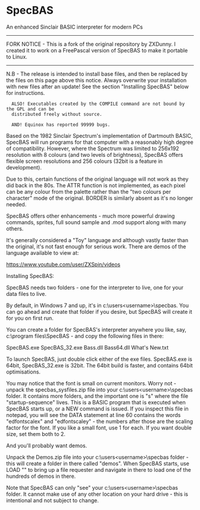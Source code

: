# SpecBAS
An enhanced Sinclair  BASIC interpreter for modern PCs

------------------

FORK NOTICE - This is a fork of the original repository by ZXDunny. I created it to work on a FreePascal version of SpecBAS to make it portable to Linux.

------------------

N.B - The release is intended to install base files, and then be replaced by the files on this page above this notice. Always overwrite your installation with new files after an update! See the section "Installing SpecBAS" below for instructions.
      
      ALSO! Executables created by the COMPILE command are not bound by the GPL and can be 
      distributed freely without source.
      
      AND! Equinox has reported 99999 bugs.

Based on the 1982 Sinclair Spectrum's implementation of Dartmouth BASIC, SpecBAS will run programs for that computer with a reasonably high degree of compatibility. However, where the Spectrum was limited to 256x192 resolution with 8 colours (and two levels of brightness), SpecBAS offers flexible screen resolutions and 256 colours (32bit is a feature in development). 

Due to this, certain functions of the original language will not work as they did back in the 80s. The ATTR function is not implemented, as each pixel can be any colour from the palette rather than the "two colours per character" mode of the original. BORDER is similarly absent as it's no longer needed. 

SpecBAS offers other enhancements - much more powerful drawing commands, sprites, full sound sample and .mod support along with many others. 

It's generally considered a "Toy" language and although vastly faster than the original, it's not fast enough for serious work. There are demos of the language available to view at:

https://www.youtube.com/user/ZXSpin/videos


Installing SpecBAS:

SpecBAS needs two folders - one for the interpreter to live, one for your data files to live. 

By default, in Windows 7 and up, it's in c:\users\<username>\specbas. You can go ahead and create that folder if you desire, but SpecBAS will create it for you on first run.

You can create a folder for SpecBAS's interpreter anywhere you like, say, c:\program files\SpecBAS - and copy the following files in there:

SpecBAS.exe
SpecBAS_32.exe
Bass.dll
Bass64.dll
What's New.txt

To launch SpecBAS, just double click either of the exe files. SpecBAS.exe is 64bit, SpecBAS_32.exe is 32bit. The 64bit build is faster, and contains 64bit optimisations. 

You may notice that the font is small on current monitors. Worry not - unpack the specbas_sysfiles.zip file into your c:\users\<username>\specbas folder. It contains 
more folders, and the important one is "s" where the file "startup-sequence" lives. This is a BASIC program that is executed when SpecBAS starts up, or a NEW command is issued. If you inspect this file in notepad, you will see the DATA statement at line 60 contains the words "edfontscalex" and "edfontscaley" - the numbers after those are the scaling factor for the font. If you like a small font, use 1 for each. If you want double size, set them both to 2.

And you'll probably want demos.

Unpack the Demos.zip file into your c:\users\<username>\specbas folder - this will create a folder in there called "demos". When SpecBAS starts, use LOAD "" to bring up a file requester and navigate in there to load one of the hundreds of demos in there. 

Note that SpecBAS can only "see" your c:\users\<username>\specbas folder. It cannot make use of any other location on your hard drive - this is intentional and not subject to change. 
